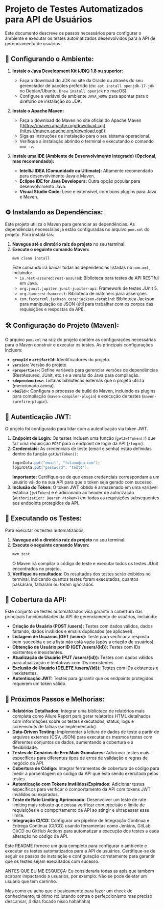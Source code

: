 # Projeto de Testes Automatizados para API de Usuários

Este documento descreve os passos necessários para configurar o ambiente e executar os testes automatizados desenvolvidos para a API de gerenciamento de usuários.

## 🔧 Configurando o Ambiente:

1.  **Instale o Java Development Kit (JDK) 1.8 ou superior:**
    * Faça o download do JDK no site da Oracle ou através do seu gerenciador de pacotes preferido (ex: `apt install openjdk-17-jdk` no Debian/Ubuntu, `brew install openjdk` no macOS).
    * Configure a variável de ambiente `JAVA_HOME` para apontar para o diretório de instalação do JDK.

2.  **Instale o Apache Maven:**
    * Faça o download do Maven no site oficial do Apache Maven ([https://maven.apache.org/download.cgi](https://maven.apache.org/download.cgi)).
    * Siga as instruções de instalação para o seu sistema operacional.
    * Verifique a instalação abrindo o terminal e executando o comando `mvn -v`.

3.  **Instale uma IDE (Ambiente de Desenvolvimento Integrado) (Opcional, mas recomendado):**
    * **IntelliJ IDEA (Comunidade ou Ultimate):** Altamente recomendado para desenvolvimento Java e Maven.
    * **Eclipse IDE for Java Developers:** Outra opção popular para desenvolvimento Java.
    * **Visual Studio Code:** Leve e extensível, com bons plugins para Java e Maven.

## ⚙️ Instalando as Dependências:

Este projeto utiliza o Maven para gerenciar as dependências. As dependências necessárias já estão configuradas no arquivo `pom.xml` do projeto. Para instalá-las:

1.  **Navegue até o diretório raiz do projeto** no seu terminal.
2.  **Execute o seguinte comando Maven:**
    ```bash
    mvn clean install
    ```
    Este comando irá baixar todas as dependências listadas no `pom.xml`, incluindo:
    * `io.rest-assured:rest-assured`: Biblioteca para testes de API RESTful em Java.
    * `org.junit.jupiter:junit-jupiter-api`: Framework de testes JUnit 5.
    * `org.hamcrest:hamcrest`: Biblioteca de matchers para asserções.
    * `com.fasterxml.jackson.core:jackson-databind`: Biblioteca Jackson para manipulação de JSON (útil para trabalhar com os corpos das requisições e respostas da API).

## 🛠️ Configuração do Projeto (Maven):

O arquivo `pom.xml` na raiz do projeto contém as configurações necessárias para o Maven construir e executar os testes. As principais configurações incluem:

* **`groupId` e `artifactId`:** Identificadores do projeto.
* **`version`:** Versão do projeto.
* **`<properties>`:** Define variáveis para gerenciar versões de dependências (RestAssured, JUnit, etc.) e a versão do Java para compilação.
* **`<dependencies>`:** Lista as bibliotecas externas que o projeto utiliza (mencionado acima).
* **`<build>`:** Configura o processo de build do Maven, incluindo os plugins para compilação (`maven-compiler-plugin`) e execução de testes (`maven-surefire-plugin`).

## 🔑 Autenticação JWT:

O projeto foi configurado para lidar com a autenticação via token JWT.

1.  **Endpoint de Login:** Os testes incluem uma função (`getJwtToken()`) que faz uma requisição `POST` para o endpoint de login da API (`/login`).
2.  **Credenciais:** As credenciais de teste (email e senha) estão definidas dentro da função `getJwtToken()`:
    ```java
    loginData.put("email", "fulano@qa.com");
    loginData.put("password", "teste");
    ```
    **Importante:** Certifique-se de que essas credenciais correspondam a um usuário válido na sua API para que o token seja gerado com sucesso.
3.  **Inclusão do Token:** O token JWT obtido é armazenado em uma variável estática (`jwtToken`) e é adicionado ao header de autorização (`Authorization: Bearer <token>`) em todas as requisições subsequentes aos endpoints protegidos da API.

## 🚀 Executando os Testes:

Para executar os testes automatizados:

1.  **Navegue até o diretório raiz do projeto** no seu terminal.
2.  **Execute o seguinte comando Maven:**
    ```bash
    mvn test
    ```
    O Maven irá compilar o código de teste e executar todos os testes JUnit encontrados no projeto.
3.  **Verifique os resultados:** Os resultados dos testes serão exibidos no terminal, indicando quantos testes foram executados, quantos passaram, falharam ou foram ignorados.

## 🧪 Cobertura da API:

Este conjunto de testes automatizados visa garantir a cobertura das principais funcionalidades da API de gerenciamento de usuários, incluindo:

* **Criação de Usuário (POST /users):** Testes com dados válidos, dados faltando, dados inválidos e emails duplicados (se aplicável).
* **Listagem de Usuários (GET /users):** Teste para verificar a resposta bem-sucedida e se a lista não está vazia (após a criação de usuários).
* **Obtenção de Usuário por ID (GET /users/{id}):** Testes com IDs existentes e inexistentes.
* **Atualização de Usuário (PUT /users/{id}):** Testes com dados válidos para atualização e tentativas com IDs inexistentes.
* **Exclusão de Usuário (DELETE /users/{id}):** Testes com IDs existentes e inexistentes.
* **Autenticação JWT:** Testes para garantir que os endpoints protegidos requerem um token válido.

## 📝 Próximos Passos e Melhorias:

* **Relatórios Detalhados:** Integrar uma biblioteca de relatórios mais completa como Allure Report para gerar relatórios HTML detalhados com informações sobre os testes executados, status, logs e screenshots de falhas (se implementado).
* **Data-Driven Testing:** Implementar a leitura de dados de teste a partir de arquivos externos (CSV, JSON) para executar os mesmos testes com diferentes conjuntos de dados, aumentando a cobertura e a flexibilidade.
* **Testes de Cenários de Erro Mais Granulares:** Adicionar testes mais específicos para diferentes tipos de erros de validação e regras de negócio da API.
* **Cobertura de Código:** Integrar ferramentas de cobertura de código para medir a porcentagem do código da API que está sendo exercitada pelos testes.
* **Autenticação com Tokens Inválidos/Expirados:** Adicionar testes específicos para verificar o comportamento da API com tokens JWT inválidos ou expirados.
* **Teste de Rate Limiting Aprimorado:** Desenvolver um teste de rate limiting mais robusto que possa verificar com precisão o limite de requisições e o comportamento da API ao atingir e ultrapassar esse limite.
* **Integração CI/CD:** Configurar um pipeline de Integração Contínua e Entrega Contínua (CI/CD) usando ferramentas como Jenkins, GitLab CI/CD ou GitHub Actions para automatizar a execução dos testes a cada alteração no código da API.

Este README fornece um guia completo para configurar o ambiente e executar os testes automatizados para a API de usuários. Certifique-se de seguir os passos de instalação e configuração corretamente para garantir que os testes sejam executados com sucesso.

ANTES QUE EU ME ESQUEÇA: Eu consideraria todas as apis que também acabam impactando a usuarios, por exemplo: Não se pode deletar um usuário que tem carrinho.

Mas como eu acho que é basicamente para fazer um check de conhecimento, tá ótimo (to lutando contra o perfeccionismo mas preciso descansar, 4 dias focado nisso hahahaha)